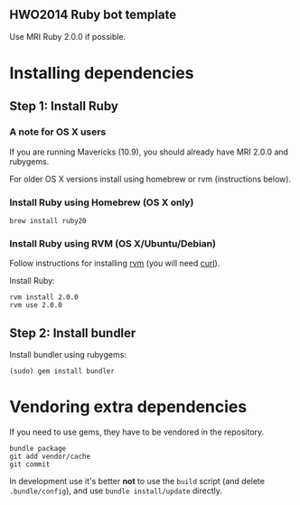 ## HWO2014 Ruby bot template

Use MRI Ruby 2.0.0 if possible.

# Installing dependencies

## Step 1: Install Ruby

### A note for OS X users

If you are running Mavericks (10.9), you should already have MRI 2.0.0 and rubygems.

For older OS X versions install using homebrew or rvm (instructions below).

### Install Ruby using Homebrew (OS X only)

    brew install ruby20

### Install Ruby using RVM (OS X/Ubuntu/Debian)

Follow instructions for installing [rvm](http://rvm.io/rvm/install) (you will need [curl](http://curl.haxx.se/)).

Install Ruby:

    rvm install 2.0.0
    rvm use 2.0.0

## Step 2: Install bundler

Install bundler using rubygems:

    (sudo) gem install bundler

# Vendoring extra dependencies

If you need to use gems, they have to be vendored in the repository.

    bundle package
    git add vendor/cache
    git commit

In development use it's better **not** to use the `build` script (and delete
`.bundle/config`), and use `bundle install/update` directly.
